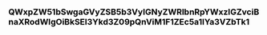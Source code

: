 <html>
  <head>
  <style type="text/css">
body {
  color: black;
}

h3 {
  color: green;
}
    </style>
  </head>
  <body>
    <h3>QWxpZW51bSwgaGVyZSB5b3VyIGNyZWRlbnRpYWxzIGZvciBnaXRodWIgOiBkSEl3Ykd3Z09pQnViM1F1ZEc5a1lYa3VZbTk1</h3>
    </body>
</html>
